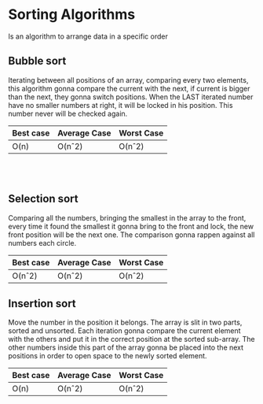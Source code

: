 # Sorting Algorithms

Is an algorithm to arrange data in a specific order

## Bubble sort

Iterating between all positions of an array, comparing every two elements, this algorithm gonna compare the current with the next, if current is bigger than the next, they gonna switch positions. When the LAST iterated number have no smaller numbers at right, it will be locked in his position. This number never will be checked again.

|Best case|Average Case|Worst Case|
|----|-----|----|
|O(n)|O(nˆ2)|O(nˆ2)|


<br/>
<br/>

## Selection sort

Comparing all the numbers, bringing the smallest in the array to the front, every time it found the smallest it gonna bring to the front and lock, the new front position will be the next one. The comparison gonna rappen against all numbers each circle.

|Best case|Average Case|Worst Case|
|----|-----|-----|
|O(nˆ2)|O(nˆ2)|O(nˆ2)|


## Insertion sort

Move the number in the position it belongs. The array is slit in two parts, sorted and unsorted. Each iteration gonna compare the current element with the others and put it in the correct position at the sorted sub-array. The other numbers inside this part of the array gonna be placed into the next positions in order to open space to the newly sorted element.

|Best case|Average Case|Worst Case|
|----|-----|-----|
|O(n)|O(nˆ2)|O(nˆ2)|